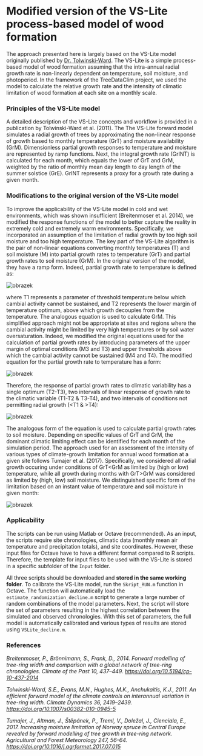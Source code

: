 # Modified version of the VS-Lite process-based model of wood formation

The approach presented here is largely based on the VS-Lite model originally published by [Dr. Tolwinski-Ward](https://www.suztw.com/). The VS-Lite is a simple process-based model of wood formation assuming that the intra-annual radial growth rate is non-linearly dependent on temperature, soil moisture, and photoperiod. In the framework of the TreeDataClim project, we used the model to calculate the relative growth rate and the intensity of climatic limitation of wood formation at each site on a monthly scale.

### Principles of the VS-Lite model
A detailed description of the VS-Lite concepts and workflow is provided in a publication by Tolwinski-Ward et al. (2011). The The VS-Lite forward model simulates a radial growth of trees by approximating the non-linear response of growth based to monthly temperature (GrT) and moisture availability (GrM). Dimensionless partial growth responses to temperature and moisture are represented by ramp functions. Next, the integral growth rate (GrINT) is calculated for each month, which equals the lower of GrT and GrM, weighted by the ratio of monthly mean day length to day length of the summer solstice (GrE). GrINT represents a proxy for a growth rate during a given month.

### Modifications to the original version of the VS-Lite model
To improve the applicability of the VS-Lite model in cold and wet environments, which was shown insufficient (Breitenmoser et al. 2014), we modified the response functions of the model to better capture the reality in extremely cold and extremely warm environments. Specifically, we incorporated an assumption of the limitation of radial growth by too high soil moisture and too high temperature. The key part of the VS-Lite algorithm is the pair of non-linear equations converting monthly temperatures (T) and soil moisture (M) into partial growth rates to temperature (GrT) and partial growth rates to soil moisture (GrM). In the original version of the model, they have a ramp form. Indeed, partial growth rate to temperature is defined as:

![obrazek](https://user-images.githubusercontent.com/25429975/235633230-8a457e73-59ab-4061-983d-ac4bd05d13b0.png)

where T1 represents a parameter of threshold temperature below which cambial activity cannot be sustained, and T2 represents the lower margin of temperature optimum, above which growth decouples from the temperature. The analogous equation is used to calculate GrM. This simplified approach might not be appropriate at sites and regions where the cambial activity might be limited by very high temperatures or by soil water oversaturation. Indeed, we modified the original equations used for the calculation of partial growth rates by introducing parameters of the upper margin of optimal conditions (M3 and T3) and upper thresholds above which the cambial activity cannot be sustained (M4 and T4). The modified equation for the partial growth rate to temperature has a form:

![obrazek](https://user-images.githubusercontent.com/25429975/235633135-add0da4c-e62b-45d6-a990-f2f7d88dcd0c.png)

Therefore, the response of partial growth rates to climatic variability has a single optimum (T2-T3), two intervals of linear response of growth rate to the climatic variable (T1-T2 & T3-T4), and two intervals of conditions not permitting radial growth (<T1 & >T4):

![obrazek](https://user-images.githubusercontent.com/25429975/235648004-205298de-78ba-4be6-9074-69b1f53a3fbb.png)

The analogous form of the equation is used to calculate partial growth rates to soil moisture. Depending on specific values of GrT and GrM, the dominant climatic limiting effect can be identified for each month of the simulation period. The approach used for an assessment of the intensity of various types of climate-growth limitation for annual wood formation at a given site follows Tumajer et al. (2017). Specifically, we considered all radial growth occuring under conditions of GrT<GrM as limited by (high or low) temperature, while all growth during months with GrT>GrM was considered as limited by (high, low) soil moisture. We distinguished specific form of the limitation based on an instant value of temperature and soil moisture in given month:

![obrazek](https://user-images.githubusercontent.com/25429975/235668311-35a491be-08f8-4ca7-82ef-6cd822200320.png)

### Applicability
The scripts can be run using Matlab or Octave (recommended). As an input, the scripts require site chronologies, climatic data (monthly mean air temperature and precipitation totals), and site coordinates. However, these input files for Octave have to have a different format compared to R scripts. Therefore, the template for input files to be used with the VS-Lite is stored in a specific subfolder of the `Input` folder.

All three scripts should be downloaded and **stored in the same working folder**. To calibrate the VS-Lite model, run the `Skript_RUN.m` function in Octave. The function will automatically load the `estimate_randomization_decline.m` script to generate a large number of random combinations of the model parameters. Next, the script will store the set of parameters resulting in the highest correlation between the simulated and observed chronologies. With this set of parameters, the full model is automatically calibrated and various types of results are stored using `VSLite_decline.m`.

### References
*Breitenmoser, P., Brönnimann, S., Frank, D., 2014. Forward modelling of tree-ring width and comparison with a global network of tree-ring chronologies. Climate of the Past 10, 437–449. https://doi.org/10.5194/cp-10-437-2014*

*Tolwinski-Ward, S.E., Evans, M.N., Hughes, M.K., Anchukaitis, K.J., 2011. An efficient forward model of the climate controls on interannual variation in tree-ring width. Climate Dynamics 36, 2419–2439. https://doi.org/10.1007/s00382-010-0945-5*

*Tumajer, J., Altman, J., Štěpánek, P., Treml, V., Doležal, J., Cienciala, E., 2017. Increasing moisture limitation of Norway spruce in Central Europe revealed by forward modelling of tree growth in tree-ring network. Agricultural and Forest Meteorology 247, 56–64. https://doi.org/10.1016/j.agrformet.2017.07.015*
